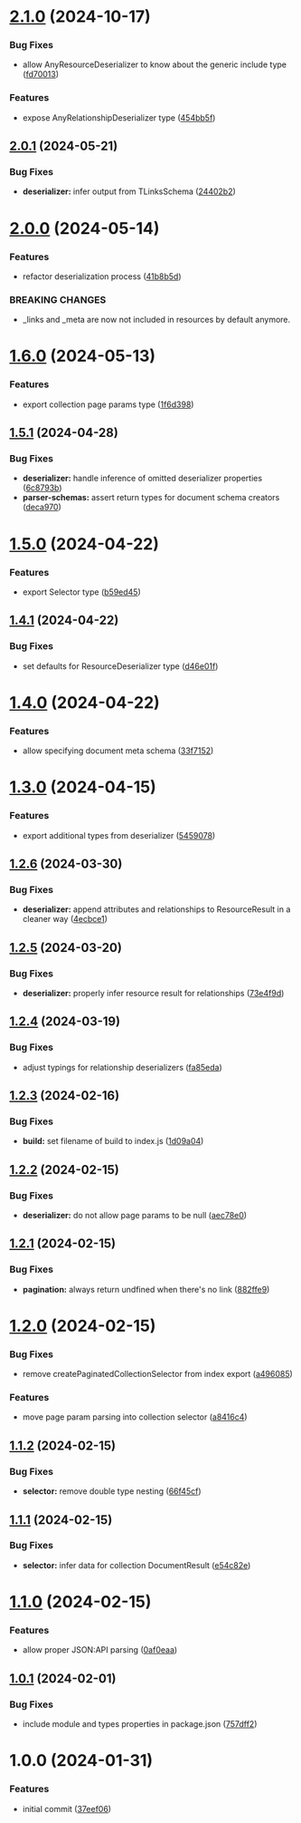 # [2.1.0](https://github.com/dasprid/jsonapi-zod-query/compare/v2.0.1...v2.1.0) (2024-10-17)


### Bug Fixes

* allow AnyResourceDeserializer to know about the generic include type ([fd70013](https://github.com/dasprid/jsonapi-zod-query/commit/fd700132ce3aa0475f1c4ef51f37c56fa44ae5e3))


### Features

* expose AnyRelationshipDeserializer type ([454bb5f](https://github.com/dasprid/jsonapi-zod-query/commit/454bb5f61d216f4e7412f732cc6af047d638e5dd))

## [2.0.1](https://github.com/dasprid/jsonapi-zod-query/compare/v2.0.0...v2.0.1) (2024-05-21)


### Bug Fixes

* **deserializer:** infer  output from TLinksSchema ([24402b2](https://github.com/dasprid/jsonapi-zod-query/commit/24402b2c779f077358dda5022a13770cdf82b28e))

# [2.0.0](https://github.com/dasprid/jsonapi-zod-query/compare/v1.6.0...v2.0.0) (2024-05-14)


### Features

* refactor deserialization process ([41b8b5d](https://github.com/dasprid/jsonapi-zod-query/commit/41b8b5dddf1e62e74dab38fd3807635941b494d6))


### BREAKING CHANGES

* _links and _meta are now not included in resources by default
anymore.

# [1.6.0](https://github.com/dasprid/jsonapi-zod-query/compare/v1.5.1...v1.6.0) (2024-05-13)


### Features

* export collection page params type ([1f6d398](https://github.com/dasprid/jsonapi-zod-query/commit/1f6d398c43243578652a80483b153b9905a07a1e))

## [1.5.1](https://github.com/dasprid/jsonapi-zod-query/compare/v1.5.0...v1.5.1) (2024-04-28)


### Bug Fixes

* **deserializer:** handle inference of omitted deserializer properties ([6c8793b](https://github.com/dasprid/jsonapi-zod-query/commit/6c8793bb3a10ce2a68a41dced31ed0f42ca019c2))
* **parser-schemas:** assert return types for document schema creators ([deca970](https://github.com/dasprid/jsonapi-zod-query/commit/deca9707361d0231ee2a3d64689ce1b7b4604013))

# [1.5.0](https://github.com/dasprid/jsonapi-zod-query/compare/v1.4.1...v1.5.0) (2024-04-22)


### Features

* export Selector type ([b59ed45](https://github.com/dasprid/jsonapi-zod-query/commit/b59ed45920a11bd11c4b244967c8c08d47e6a4d1))

## [1.4.1](https://github.com/dasprid/jsonapi-zod-query/compare/v1.4.0...v1.4.1) (2024-04-22)


### Bug Fixes

* set defaults for ResourceDeserializer type ([d46e01f](https://github.com/dasprid/jsonapi-zod-query/commit/d46e01f388ca991bdd20304b85ccf8ca08374b00))

# [1.4.0](https://github.com/dasprid/jsonapi-zod-query/compare/v1.3.0...v1.4.0) (2024-04-22)


### Features

* allow specifying document meta schema ([33f7152](https://github.com/dasprid/jsonapi-zod-query/commit/33f71523f10c0c2233a4419e814299c5af4d8414))

# [1.3.0](https://github.com/dasprid/jsonapi-zod-query/compare/v1.2.6...v1.3.0) (2024-04-15)


### Features

* export additional types from deserializer ([5459078](https://github.com/dasprid/jsonapi-zod-query/commit/54590789d76448811f169672b9bf1e6ba944c315))

## [1.2.6](https://github.com/dasprid/jsonapi-zod-query/compare/v1.2.5...v1.2.6) (2024-03-30)


### Bug Fixes

* **deserializer:** append attributes and relationships to ResourceResult in a cleaner way ([4ecbce1](https://github.com/dasprid/jsonapi-zod-query/commit/4ecbce1855695069c1be5e936db95df5486e4e19))

## [1.2.5](https://github.com/dasprid/jsonapi-zod-query/compare/v1.2.4...v1.2.5) (2024-03-20)


### Bug Fixes

* **deserializer:** properly infer resource result for relationships ([73e4f9d](https://github.com/dasprid/jsonapi-zod-query/commit/73e4f9d7a5265773d5f6094accc816b3e920b8b0))

## [1.2.4](https://github.com/dasprid/jsonapi-zod-query/compare/v1.2.3...v1.2.4) (2024-03-19)


### Bug Fixes

* adjust typings for relationship deserializers ([fa85eda](https://github.com/dasprid/jsonapi-zod-query/commit/fa85edafddce1fb30eb4dc3eff6cc23cc685741b))

## [1.2.3](https://github.com/dasprid/jsonapi-zod-query/compare/v1.2.2...v1.2.3) (2024-02-16)


### Bug Fixes

* **build:** set filename of build to index.js ([1d09a04](https://github.com/dasprid/jsonapi-zod-query/commit/1d09a0475d44431096af3589ee2da29c0b268fd2))

## [1.2.2](https://github.com/dasprid/jsonapi-zod-query/compare/v1.2.1...v1.2.2) (2024-02-15)


### Bug Fixes

* **deserializer:** do not allow page params to be null ([aec78e0](https://github.com/dasprid/jsonapi-zod-query/commit/aec78e03a3b891caa6f0f39df5771caa6a1cf699))

## [1.2.1](https://github.com/dasprid/jsonapi-zod-query/compare/v1.2.0...v1.2.1) (2024-02-15)


### Bug Fixes

* **pagination:** always return undfined when there's no link ([882ffe9](https://github.com/dasprid/jsonapi-zod-query/commit/882ffe9193050740b1f0409865c22cc5f086efd1))

# [1.2.0](https://github.com/dasprid/jsonapi-zod-query/compare/v1.1.2...v1.2.0) (2024-02-15)


### Bug Fixes

* remove createPaginatedCollectionSelector from index export ([a496085](https://github.com/dasprid/jsonapi-zod-query/commit/a4960858393f21b38ee66df9a10dec5843056da9))


### Features

* move page param parsing into collection selector ([a8416c4](https://github.com/dasprid/jsonapi-zod-query/commit/a8416c4ca10aec17c4f09badb8a59f5c3903242a))

## [1.1.2](https://github.com/dasprid/jsonapi-zod-query/compare/v1.1.1...v1.1.2) (2024-02-15)


### Bug Fixes

* **selector:** remove double type nesting ([66f45cf](https://github.com/dasprid/jsonapi-zod-query/commit/66f45cf97eeddf762194ce794fe080947278f8d6))

## [1.1.1](https://github.com/dasprid/jsonapi-zod-query/compare/v1.1.0...v1.1.1) (2024-02-15)


### Bug Fixes

* **selector:** infer data for collection DocumentResult ([e54c82e](https://github.com/dasprid/jsonapi-zod-query/commit/e54c82e043b24d9292062ac2a710f08c5baf990a))

# [1.1.0](https://github.com/dasprid/jsonapi-zod-query/compare/v1.0.1...v1.1.0) (2024-02-15)


### Features

* allow proper JSON:API parsing ([0af0eaa](https://github.com/dasprid/jsonapi-zod-query/commit/0af0eaab1d0cbc45c03e36eb4df9458cabfc76c4))

## [1.0.1](https://github.com/dasprid/tanstack-query-json-api/compare/v1.0.0...v1.0.1) (2024-02-01)


### Bug Fixes

* include module and types properties in package.json ([757dff2](https://github.com/dasprid/tanstack-query-json-api/commit/757dff2dca800c6aaf3bb2281b84f8c310bb1e71))

# 1.0.0 (2024-01-31)


### Features

* initial commit ([37eef06](https://github.com/dasprid/tanstack-query-json-api/commit/37eef06bd60294dd0c096a878619ff45fffab436))
